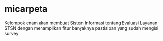 # micarpeta
Kelompok enam akan membuat Sistem Informasi tentang Evaluasi Layanan STSN dengan menampilkan fitur banyaknya pastisipan yang sudah mengisi survey
